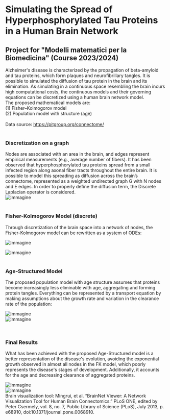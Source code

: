 # Simulating the Spread of Hyperphosphorylated Tau Proteins in a Human Brain Network
## Project for "Modelli matematici per la Biomedicina" (Course 2023/2024)

Alzheimer's disease is characterized by the propagation of beta-amyloid and tau proteins, which form plaques and neurofibrillary tangles. It is possible to simulated the diffusion of tau protein in the brain and its elimination. As simulating in a continuous space resembling the brain incurs high computational costs, the continuous models and their governing equations can be discretized using a human brain network model. 
<br>
The proposed mathematical models are:  
(1) Fisher–Kolmogorov model  
(2) Population model with structure (age)  
<br>
Data source: https://pitgroup.org/connectome/
<br><br>
### Discretization on a graph 
Nodes are associated with an area in the brain, and edges represent empirical measurements (e.g., average number of fibers). It has been observed that hyperphosphorylated tau proteins spread from
a small infected region along axonal fiber tracts throughout the entire brain. It is possible to model this spreading as diffusion across the brain’s connectome, represented as a weighted undirected graph G with N nodes and E edges. In order to properly define the diffusion term, the Discrete Laplacian operator is considered.
<br>
![immagine](https://github.com/user-attachments/assets/f518a1bf-187d-4510-896e-642074b4422e)
<br><br>

### Fisher-Kolmogorov Model (discrete)
Through discretization of the brain space into a network of nodes, the Fisher-Kolmogorov model can be rewritten as a system of ODEs:
<br>

![immagine](https://github.com/user-attachments/assets/258aeecd-9e92-4ae7-ab17-00d8c159aaee)
<br>

![immagine](https://github.com/user-attachments/assets/d18d88db-08a6-4a6b-a2ec-17e21d4b229b)
<br><br>

### Age-Structured Model 
The proposed population model with age structure assumes that proteins become increasingly less eliminable with age, aggregating and forming protein tangles. Everything can be represented by a transport equation by making assumptions about the growth rate and variation in the clearance rate of the population:
<br> 

![immagine](https://github.com/user-attachments/assets/5f655be4-8f1e-41d0-ba1a-8e9a9437ccff)
<br>
![immagine](https://github.com/user-attachments/assets/21a0c603-7395-4e8b-b25f-740f549bfd92)


<br>

### Final Results
What has been achieved with the proposed Age-Structured model is a better representation of the disease's evolution, avoiding the exponential growth observed in almost all nodes in the FK model, which poorly represents the disease's stages of development. Additionally, it accounts for the age and decreasing clearance of aggregated proteins.
<br> 

![immagine](https://github.com/user-attachments/assets/303ef480-3d5c-4706-b368-8764ab3c178d)
<br> 
![immagine](https://github.com/user-attachments/assets/8337f9b4-7c71-4ad3-8d79-285ebb3e7d28)
<br>
 Brain visualization tool:
 Mingrui, et al. “BrainNet Viewer: A Network Visualization Tool for Human Brain Connectomics.” PLoS ONE, edited by Peter Csermely, vol. 8, no. 7, Public Library of Science (PLoS), July 2013, p. e68910, doi:10.1371/journal.pone.0068910. 
 <br>
